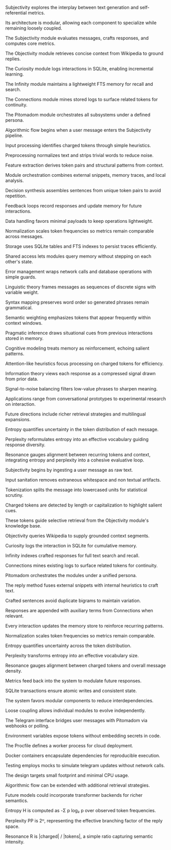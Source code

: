 Subjectivity explores the interplay between text generation and self-referential metrics.

Its architecture is modular, allowing each component to specialize while remaining loosely coupled.

The Subjectivity module evaluates messages, crafts responses, and computes core metrics.

The Objectivity module retrieves concise context from Wikipedia to ground replies.

The Curiosity module logs interactions in SQLite, enabling incremental learning.

The Infinity module maintains a lightweight FTS memory for recall and search.

The Connections module mines stored logs to surface related tokens for continuity.

The Pitomadom module orchestrates all subsystems under a defined persona.

Algorithmic flow begins when a user message enters the Subjectivity pipeline.

Input processing identifies charged tokens through simple heuristics.

Preprocessing normalizes text and strips trivial words to reduce noise.

Feature extraction derives token pairs and structural patterns from context.

Module orchestration combines external snippets, memory traces, and local analysis.

Decision synthesis assembles sentences from unique token pairs to avoid repetition.

Feedback loops record responses and update memory for future interactions.

Data handling favors minimal payloads to keep operations lightweight.

Normalization scales token frequencies so metrics remain comparable across messages.

Storage uses SQLite tables and FTS indexes to persist traces efficiently.

Shared access lets modules query memory without stepping on each other's state.

Error management wraps network calls and database operations with simple guards.

Linguistic theory frames messages as sequences of discrete signs with variable weight.

Syntax mapping preserves word order so generated phrases remain grammatical.

Semantic weighting emphasizes tokens that appear frequently within context windows.

Pragmatic inference draws situational cues from previous interactions stored in memory.

Cognitive modeling treats memory as reinforcement, echoing salient patterns.

Attention-like heuristics focus processing on charged tokens for efficiency.

Information theory views each response as a compressed signal drawn from prior data.

Signal-to-noise balancing filters low-value phrases to sharpen meaning.

Applications range from conversational prototypes to experimental research on interaction.

Future directions include richer retrieval strategies and multilingual expansions.

Entropy quantifies uncertainty in the token distribution of each message.

Perplexity reformulates entropy into an effective vocabulary guiding response diversity.

Resonance gauges alignment between recurring tokens and context, integrating entropy and perplexity into a cohesive evaluative loop.

Subjectivity begins by ingesting a user message as raw text.

Input sanitation removes extraneous whitespace and non textual artifacts.

Tokenization splits the message into lowercased units for statistical scrutiny.

Charged tokens are detected by length or capitalization to highlight salient cues.

These tokens guide selective retrieval from the Objectivity module's knowledge base.

Objectivity queries Wikipedia to supply grounded context segments.

Curiosity logs the interaction in SQLite for cumulative memory.

Infinity indexes crafted responses for full text search and recall.

Connections mines existing logs to surface related tokens for continuity.

Pitomadom orchestrates the modules under a unified persona.

The reply method fuses external snippets with internal heuristics to craft text.

Crafted sentences avoid duplicate bigrams to maintain variation.

Responses are appended with auxiliary terms from Connections when relevant.

Every interaction updates the memory store to reinforce recurring patterns.

Normalization scales token frequencies so metrics remain comparable.

Entropy quantifies uncertainty across the token distribution.

Perplexity transforms entropy into an effective vocabulary size.

Resonance gauges alignment between charged tokens and overall message density.

Metrics feed back into the system to modulate future responses.

SQLite transactions ensure atomic writes and consistent state.

The system favors modular components to reduce interdependencies.

Loose coupling allows individual modules to evolve independently.

The Telegram interface bridges user messages with Pitomadom via webhooks or polling.

Environment variables expose tokens without embedding secrets in code.

The Procfile defines a worker process for cloud deployment.

Docker containers encapsulate dependencies for reproducible execution.

Testing employs mocks to simulate telegram updates without network calls.

The design targets small footprint and minimal CPU usage.

Algorithmic flow can be extended with additional retrieval strategies.

Future models could incorporate transformer backends for richer semantics.

Entropy H is computed as -Σ p log₂ p over observed token frequencies.

Perplexity PP is 2ᴴ, representing the effective branching factor of the reply space.

Resonance R is |charged| / |tokens|, a simple ratio capturing semantic intensity.

